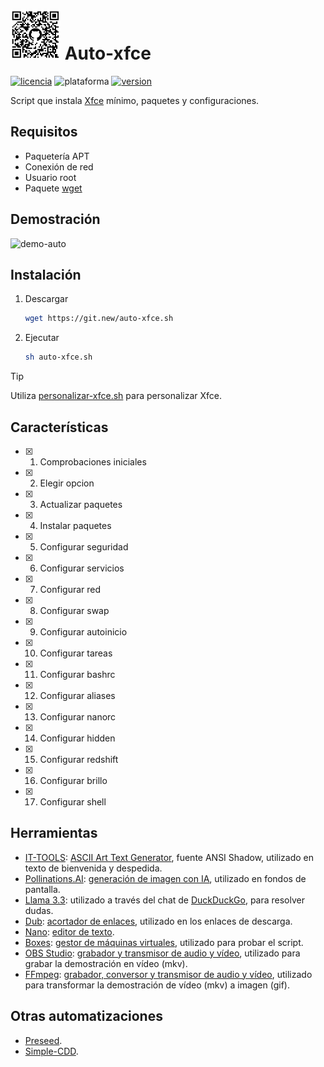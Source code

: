 # [<img alt="qr-code" src=".github/img/qr-code.png" width="80" height="80">](https://github.com/AlexGracia/Auto-xfce) Auto-xfce
[![licencia](https://img.shields.io/github/license/AlexGracia/Auto-xfce?label=licencia&logo=opensourceinitiative&logoColor=orange&style=flat-square)](LICENSE.md)
![plataforma](https://img.shields.io/badge/plataforma-linux-%23FCC624?style=flat-square&logo=linux)
[![version](https://img.shields.io/github/v/tag/AlexGracia/Auto-xfce?style=flat-square&label=version&color=blue)](https://github.com/AlexGracia/Auto-xfce/tags)

Script que instala [Xfce](https://www.xfce.org/) mínimo, paquetes y configuraciones.

## Requisitos
- Paquetería APT
- Conexión de red
- Usuario root
- Paquete [wget](https://www.gnu.org/software/wget/)

## Demostración
![demo-auto](.github/img/demo-auto.gif)

## Instalación
1. Descargar
    ```sh
    wget https://git.new/auto-xfce.sh
    ```
1. Ejecutar
    ```sh
    sh auto-xfce.sh
    ```

> [!TIP]
> Utiliza [personalizar-xfce.sh](https://github.com/AlexGracia/Personalizar-xfce) para personalizar Xfce.

## Características
- [x] 1. Comprobaciones iniciales
- [x] 2. Elegir opcion
- [x] 3. Actualizar paquetes
- [x] 4. Instalar paquetes
- [x] 5. Configurar seguridad
- [x] 6. Configurar servicios
- [x] 7. Configurar red
- [x] 8. Configurar swap
- [x] 9. Configurar autoinicio
- [x] 10. Configurar tareas
- [x] 11. Configurar bashrc
- [x] 12. Configurar aliases
- [x] 13. Configurar nanorc
- [x] 14. Configurar hidden
- [x] 15. Configurar redshift
- [x] 16. Configurar brillo
- [x] 17. Configurar shell

## Herramientas
- [IT-TOOLS](https://github.com/CorentinTh/it-tools): [ASCII Art Text Generator](https://it-tools.tech/ascii-text-drawer), fuente ANSI Shadow, utilizado en texto de bienvenida y despedida.
- [Pollinations.AI](https://github.com/pollinations/pollinations): [generación de imagen con IA](https://pollinations.ai/), utilizado en fondos de pantalla.
- [Llama 3.3](https://github.com/meta-llama/llama3): utilizado a través del chat de [DuckDuckGo](https://Duck.ai), para resolver dudas.
- [Dub](https://github.com/dubinc/dub): [acortador de enlaces](https://dub.co/), utilizado en los enlaces de descarga.
- [Nano](https://www.nano-editor.org/git.php): [editor de texto](https://www.nano-editor.org/docs.php).
- [Boxes](https://gitlab.gnome.org/gnome/gnome-boxes): [gestor de máquinas virtuales](https://apps.gnome.org/es/Boxes/), utilizado para probar el script.
- [OBS Studio](https://github.com/obsproject/obs-studio): [grabador y transmisor de audio y vídeo](https://obsproject.com), utilizado para grabar la demostración en vídeo (mkv).
- [FFmpeg](https://git.ffmpeg.org/ffmpeg): [grabador, conversor y transmisor de audio y vídeo](https://ffmpeg.org/), utilizado para transformar la demostración de vídeo (mkv) a imagen (gif).

## Otras automatizaciones
- [Preseed](https://wiki.debian.org/DebianInstaller/Preseed).
- [Simple-CDD](https://wiki.debian.org/Simple-CDD).

